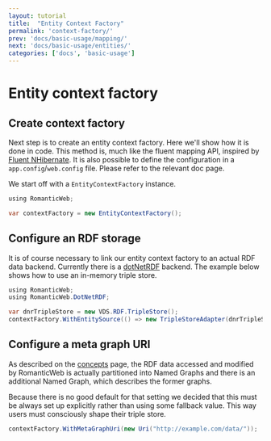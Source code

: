 ```yaml
---
layout: tutorial
title:  "Entity Context Factory"
permalink: 'context-factory/'
prev: 'docs/basic-usage/mapping/'
next: 'docs/basic-usage/entities/'
categories: ['docs', 'basic-usage']
---
```


# Entity context factory

## Create context factory

Next step is to create an entity context factory. Here we'll show how it is done in code. This method is,
much like the fluent mapping API, inspired by [Fluent NHibernate][fnh]. It is also possible to define the configuration
in a `app.config`/`web.config` file. Please refer to the relevant doc page.

We start off with a `EntityContextFactory` instance.

``` java
using RomanticWeb;

var contextFactory = new EntityContextFactory();
```

## Configure an RDF storage

It is of course necessary to link our entity context factory to an actual RDF data backend. Currently there is a [dotNetRDF][dnr]
backend. The example below shows how to use an in-memory triple store.

``` java
using RomanticWeb;
using RomanticWeb.DotNetRDF;

var dnrTripleStore = new VDS.RDF.TripleStore();
contextFactory.WithEntitySource(() => new TripleStoreAdapter(dnrTripleStore));
```

## Configure a meta graph URI

As described on the [concepts][concepts] page, the RDF data accessed and modified by RomanticWeb is actually partitioned
into Named Graphs and there is an additional Named Graph, which describes the former graphs.

Because there is no good default for that setting we decided that this must be always set up explicitly rather than using
some fallback value. This way users must consciously shape their triple store.

``` java
contextFactory.WithMetaGraphUri(new Uri("http://example.com/data/"));
```

[foaf]: http://www.foaf-project.org/
[foaf-doc]: http://xmlns.com/foaf/spec/
[fnh]: http://www.fluentnhibernate.org/
[concepts]: ../../getting-started/concepts
[dnr]: http://dotnetrdf.org